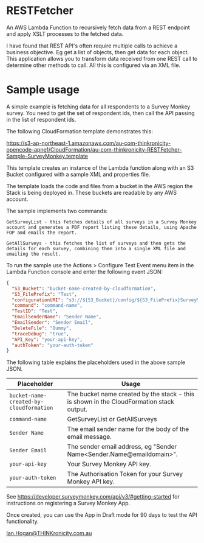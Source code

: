 # RESTFetcher
An AWS Lambda Function to recursively fetch data from a REST endpoint and apply XSLT processes to the fetched data.

I have found that REST API's often require multiple calls to achieve a business objective. Eg get a list of objects, then get data for each object. 
This application allows you to transform data received from one REST call to determine other methods to call.
All this is configured via an XML file. 

# Sample usage

A simple example is fetching data for all respondents to a Survey Monkey survey. You need to get the set of respondent ids, then call the API passing in the list of respondent ids.

The following CloudFormation template demonstrates this:
  
  https://s3-ap-northeast-1.amazonaws.com/au-com-thinkronicity-opencode-apne1/CloudFormation/au-com-thinkronicity-RESTFetcher-Sample-SurveyMonkey.template
  
  This template creates an instance of the Lambda function along with an S3 Bucket configured with a sample XML and properties file.
  
  The template loads the code and files from a bucket in the AWS region the Stack is being deployed in.   These buckets are readable by any AWS account.
  
  The sample implements two commands:
  
    GetSurveyList - this fetches details of all surveys in a Survey Monkey account and generates a PDF report listing these details, using Apache FOP amd emails the report.
    
    GetAllSurveys - this fetches the list of surveys and then gets the details for each survey, combining them into a single XML file and emailing the result. 
  
 To run the sample use the Actions > Configure Test Event menu item in the Lambda Function console and enter the following event JSON:
```JSON
{
  "S3_Bucket": "bucket-name-created-by-cloudformation",
  "S3_FilePrefix": "Test",
  "configurationURI": "s3://${S3_Bucket}/config/${S3_FilePrefix}SurveyMonkeyProcessing.properties",
  "command": "command-name",
  "TestID": "Test",
  "EmailSenderName": "Sender Name",
  "EmailSender": "Sender Email",
  "DeleteFile": "Dummy",
  "traceDebug": "true",
  "API_Key": "your-api-key",
  "authToken": "your-auth-token"
}
```

The following table explains the placeholders used in the above sample JSON.

| Placeholder | Usage |
| --- | --- |
|```bucket-name-created-by-cloudformation```|The bucket name created by the stack - this is shown in the CloudFormation stack output.|
|```command-name```|GetSurveyList or GetAllSurveys|
|```Sender Name```|The email sender name for the body of the email message.|
|```Sender Email```|The sender email address, eg "Sender Name\<Sender.Name@emaildomain\>".|
|```your-api-key```|Your Survey Monkey API key.|
|```your-auth-token```|The Authorisation Token for your Survey Monkey API key.|
   
 See https://developer.surveymonkey.com/api/v3/#getting-started for instructions on registering a Survey Monkey App. 
 
 
 Once created, you can use the App in Draft mode for 90 days to test the API functionality.
  
 Ian.Hogan@THINKronicity.com.au